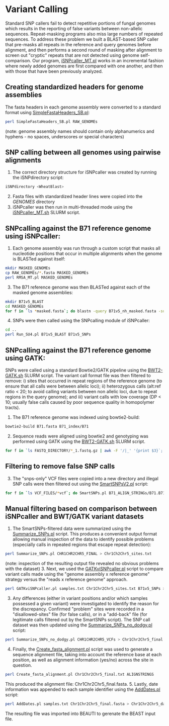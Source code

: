 # Variant Calling
Standard SNP callers fail to detect repetitive portions of fungal genomes which results in the reporting of false variants between non-allelic sequences. Repeat-masking programs also miss large numbers of repeated sequences. To address these problem we built a BLAST-based SNP caller that pre-masks  all repeats in the reference and query genomes before alignment, and then performs a second round of masking after alignment to screen out "cryptic" repeats that are not detected using genome self-comparison. Our program, [iSNPcaller_MT.pl](/scripts/pairwiseVariantCalling/iSNPcaller_MT.pl) works in an incremental fashion where newly added genomes are first compared with one another, and then with those that have been previously analyzed.

## Creating standardized headers for genome assemblies

The fasta headers in each genome assembly were converted to a standard format using [SimpleFastaHeaders_SB.pl](/scripts/pairwiseVariantCalling/SimpleFastaHeaders_SB.pl):
```bash
perl SimpleFastaHeaders_SB.pl RAW_GENOMEs
```
(note: genome assembly names should contain only alphanumerics and hyphens - no spaces, underscores or special characters)

## SNP calling between all genomes using pairwise alignments

1. The correct directory structure for iSNPcaller was created by running the iSNPdirectory script:
```bash
iSNPdirectory <WheatBlast>
```
2. Fasta files with standardized header lines were copied into the *GENOMES* directory
3. iSNPcaller was then run in multi-threaded mode using the [iSNPcaller_MT.sh](/scripts/pairwiseVariantCalling/iSNPcaller_MT.sh) SLURM script.

## SNPcalling against the B71 reference genome using iSNPcaller:

1. Each genome assembly was run through a custom script that masks all nucleotide positions that occur in multiple alignments when the genome is BLASTed against itself:
```bash
mkdir MASKED_GENOMEs
cp RAW_GENOMEs/*.fasta MASKED_GENOMEs
perl RMSA_MT.pl MASKED_GENOMEs
```
3. The B71 reference genome was then BLASTed against each of the masked genome assemblies:
```bash
mkdir B71v5_BLAST
cd MASKED_GENOMEs
for f in `ls *masked.fasta`; do blastn -query B71v5_nh_masked.fasta -subject $f -evalue 1e-20 -max_target_seqs 2000 -outfmt '6 qseqid sseqid qstart qend sstart send btop' > ../B71v5_BLAST/B71v5.$f.BLAST; done
```
4. SNPs were then called using the SNPcalling module of iSNPcaller:
```bash
cd ..
perl Run_SU4.pl B71v5_BLAST B71v5_SNPs
```
## SNPcalling against the B71 reference genome using GATK:
SNPs were called using a standard Bowtie2/GATK pipeline using the [BWT2-GATK.sh](/scripts/bowtieGATK/BWT2-GATK.sh) SLURM script. The variant call format file was then filtered to remove: i) sites that occurred in repeat regions of the reference genome (to ensure that all calls were between allelic loci); ii) heterozygous calls (alt:ref ratio < 20; to avoid calling variants between non allelic loci, due to repeat regions in the query genome); and iii) variant calls with low coverage (DP < 10; usually false calls caused by poor sequence quality in homopolymer tracts).

1. The B71 reference genome was indexed using bowtie2-build:
```bash
bowtie2-build B71.fasta B71_index/B71
```
2. Sequence reads were aligned using bowtie2 and genotyping was performed using GATK using the [BWT2-GATK.sh](/scripts/bowtieGATK/BWT2-GATK.sh) SLURM script.
```bash
for f in `ls FASTQ_DIRECTORY/*_1.fastq.gz | awk -F '/|_' '{print $3}`; do sbatch BWT2-GATK.sh B71.fasta FASTQ_DIRECTORY $f; done
```
## Filtering to remove false SNP calls
3. The "snps-only" VCF files were copied into a new directory and illegal SNP calls were then filtered out using the [SmartSNPsV2.pl](/scripts/bowtieGATK/SmartSNPsV2.pl) script:
```bash
for f in `ls VCF_FILES/*vcf`; do SmartSNPs.pl B71_ALIGN_STRINGs/B71.B71_alignments $f 20 10; done   # alt:ref ratio >= 20; read coverage >= 10
```

## Manual filtering based on comparison between iSNPcaller and BWT/GATK variant datasets
1. The SmartSNPs-filtered data were summarized using the [Summarize_SNPs.pl](/scripts/bowtieGATK/Summarize_SNPs.pl) script. This produces a convenient output format allowing manual inspection of the data to identify possible problems (especially calls in repeated regions that escape repeat detection):
```bash
perl Summarize_SNPs.pl CHR1CHR2CHR5_FINAL > Chr1Ch2Chr5_sites.txt
```
(note: inspection of the resulting output file revealed no obvious problems with the dataset)
3. Next, we used the [GATKviSNPcaller.pl](/scripts/bowtieGATK/GATKviSNPcaller.pl) script to compare variant calls made using the  "genome assembly x reference genome" strategy versus the "reads x reference genome" approach.
```bash
perl GATKviSNPcaller.pl samples.txt Chr1Chr2Chr5_sites.txt B71v5_SNPs > Chr1Chr2Chr5_GATKviSNPs.txt
```
3.   Any differences (either in variant positions and/or which samples possessed a given variant) were investigated to identify the reason for the discrepancy. Confirmed "problem" sites were recorded in a "disallowed-sites" file (for false calls), or in a "add-back" file (for legitimate calls filtered out by the SmartSNPs script). The SNP call dataset was then updated using the [Summarize_SNPs_no_dodgy.pl](/scripts/bowtieGATK/Summarize_SNPs_no_dodgy.pl) script:
```bash
perl Summarize_SNPs_no_dodgy.pl CHR1CHR2CHR5_VCFs > Chr1Chr2Chr5_final.txt
```
4. Finally, the [Create_fasta_alignment.pl](/scripts/Create_fasta_alignment.pl) script was used to generate a sequence alignment file, taking into account the reference base at each position, as well as alignment information (yes/no) across the site in question.
```bash
perl Create_fasta_alignment.pl Chr1Chr2Chr5_final.txt ALIGNSTRINGS
```
This produced the alignment file: Chr1Chr2Chr5_final.fasta.
5. Lastly, date information was appended to each sample identifier using the [AddDates.pl](/scripts/AddDates.pl) script:
```bash
perl AddDates.pl samples.txt Chr1Chr2Chr5_final.fasta > Chr1Chr2Chr5_dated.fasta
```
The resulting file was imported into BEAUTI to gerenate the BEAST input file.

